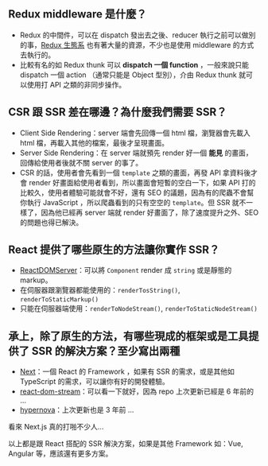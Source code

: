 ## Redux middleware 是什麼？
- Redux 的中間件，可以在 dispatch 發出去之後、reducer 執行之前可以做別的事，[Redux 生態系](https://redux.js.org/introduction/ecosystem) 也有著大量的資源，不少也是使用 middleware 的方式去執行的。
- 比較有名的如 Redux thunk 可以 **dispatch 一個 function** ，一般來說只能 dispatch 一個 action （通常只能是 Object 型別），介由 Redux thunk 就可以使用打 API 之類的非同步操作。

## CSR 跟 SSR 差在哪邊？為什麼我們需要 SSR？
- Client Side Rendering：server 端會先回傳一個 html 檔，瀏覽器會先載入 html 檔，再載入其他的檔案，最後才呈現畫面。
- Server Side Rendering：在 server 端就預先 render 好一個 **能見** 的畫面，回傳給使用者後就不關 server 的事了。
- CSR 的話，使用者會先看到一個 `template` 之類的畫面，再發 API 拿資料後才會 render 好畫面給使用者看到，所以畫面會短暫的空白一下，如果 API 打的比較久，使用者體驗可能就會不好，還有 SEO 的議題，因為有的爬蟲不會幫你執行 JavaScript ，所以爬蟲看到的只有空空的 `template`。但 SSR 就不一樣了，因為他已經再 server 端就 render 好畫面了，除了速度提升之外、SEO 的問題也得已解決。

## React 提供了哪些原生的方法讓你實作 SSR？
- [ReactDOMServer](https://zh-hant.reactjs.org/docs/react-dom-server.html#rendertostring)：可以將 `Component` render 成 `string` 或是靜態的 markup。
- 在伺服器跟瀏覽器都能使用的：`renderTosString()`, `renderToStaticMarkup()`
- 只能在伺服器端使用：`renderToNodeStream()`, `renderToStaticNodeStream()`

## 承上，除了原生的方法，有哪些現成的框架或是工具提供了 SSR 的解決方案？至少寫出兩種
- [Next](https://nextjs.org/)：一個 React 的 Framework ，如果有 SSR 的需求，或是其他如 TypeScript 的需求，可以讓你有好的開發體驗。
- [react-dom-stream](https://github.com/aickin/react-dom-stream)：可以看一下就好，因為 repo 上次更新已經是 6 年前的 ...
- [hypernova](https://github.com/airbnb/hypernova)：上次更新也是 3 年前 ...

看來 Next.js 真的打啪不少人...

以上都是跟 React 搭配的 SSR 解決方案，如果是其他 Framework 如：Vue, Angular 等，應該還有更多方案。 
